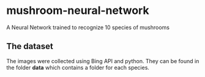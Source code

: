 # mushroom-neural-network
A Neural Network trained to recognize 10 species of mushrooms

## The dataset
The images were collected using Bing API and python. They can be found in the folder **data** which contains a folder for each species.
